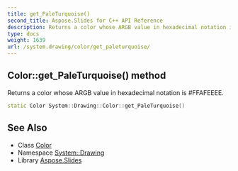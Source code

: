 ```yaml
---
title: get_PaleTurquoise()
second_title: Aspose.Slides for C++ API Reference
description: Returns a color whose ARGB value in hexadecimal notation is #FFAFEEEE.
type: docs
weight: 1639
url: /system.drawing/color/get_paleturquoise/
---
```

## Color::get_PaleTurquoise() method


Returns a color whose ARGB value in hexadecimal notation is #FFAFEEEE.

```cpp
static Color System::Drawing::Color::get_PaleTurquoise()
```

## See Also

* Class [Color](../)
* Namespace [System::Drawing](../../)
* Library [Aspose.Slides](../../../)